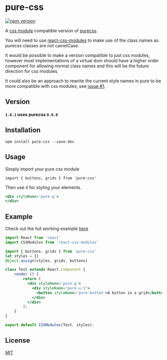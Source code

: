 # pure-css

[![npm version](https://badge.fury.io/js/pure-css.svg)](https://badge.fury.io/js/pure-css)

A [css module](https://github.com/css-modules/css-modules) compatible version of [purecss](https://github.com/yahoo/pure/).

You will need to use [react-css-modules](https://github.com/gajus/react-css-modules) to make use of the class names as purecss classes are not camelCase.

It would be possible to make a version compatible to just css modules, however most implementations of a virtual dom should have a higher order component for allowing normal class names and this will be the future direction for css modules. 

It could also be an approach to rewrite the current style names in pure to be more compatible with css modules, see [issue #1](https://github.com/StevenIseki/pure-css/issues/1).

## Version

#### `1.0.1` uses purecss `0.6.0`

## Installation

`npm install pure-css --save-dev`

## Usage
Simply import your pure css module 

`import { buttons, grids } from 'pure-css'`

Then use it for styling your elements.

```jsx
<div styleName='pure-g'>
</div>
```

## Example

Check out the full working example [here](https://github.com/StevenIseki/pure-css/tree/master/example)

```jsx
import React from 'react'
import CSSModules from 'react-css-modules'

import { buttons, grids } from 'pure-css'
let styles = {}
Object.assign(styles, grids, buttons)

class Test extends React.Component {
    render () {
        return (
          <div styleName='pure-g'>
            <div styleName="pure-u-1">
              <button styleName='pure-button'>A button in a grid</button>
            </div>
          </div>
        );
    }
}

export default CSSModules(Test, styles);
```

## License

[MIT](http://isekivacenz.mit-license.org/)
